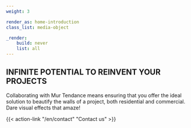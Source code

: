 ```yaml
---
weight: 3

render_as: home-introduction
class_list: media-object

_render:
    build: never
    list: all
---
```


## INFINITE POTENTIAL TO REINVENT YOUR PROJECTS

Collaborating with Mur Tendance means ensuring that you offer the ideal solution to beautify the walls of a project, both residential and commercial. Dare visual effects that amaze!

{{< action-link "/en/contact" "Contact us" >}}

